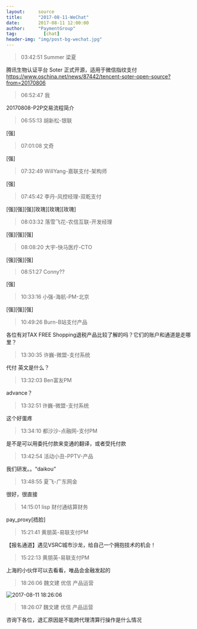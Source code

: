 ```yaml
---
layout:     source 
title:      "2017-08-11-WeChat"
date:       2017-08-11 12:00:00
author:     "PaymentGroup"
tag:		  [chat]
header-img: "img/post-bg-wechat.jpg"
---
```

> 03:42:51  Summer 梁夏  
   
腾讯生物认证平台 Soter 正式开源，适用于微信指纹支付 https://www.oschina.net/news/87442/tencent-soter-open-source?from=20170806  
   
> 06:52:47  我  
   
20170808-P2P交易流程简介  
   
> 06:55:13  胡新松-银联  
   
[强]  
   
> 07:01:08  文奇  
   
[强]  
   
> 07:32:49  WillYang-嘉联支付-架构师  
   
[强]  
   
> 07:45:42  李丹-风控经理-双乾支付  
   
[强][强][强][玫瑰][玫瑰][玫瑰]  
   
> 08:03:32  落雪飞花-农信互联-开发经理  
   
[强][强][强]  
   
> 08:08:20  大宇-快马医疗-CTO  
   
[强][强][强]  
   
> 08:51:27  Conny??  
   
[强]  
   
> 10:33:16  小强-海航-PM-北京  
   
[强][强][强]  
   
> 10:49:26  Burn-B站支付产品  
   
各位有对TAX FREE Shopping退税产品比较了解的吗？它们的账户和通道是走哪里？  
   
> 13:30:35  许巍-微盟-支付系统  
   
代付 英文是什么？  
   
> 13:32:03  Ben富友PM  
   
advance？  
   
> 13:32:51  许巍-微盟-支付系统  
   
这个好蛋疼  
   
> 13:34:10  都沙沙-点融网-支付PM  
   
是不是可以用委托付款来变通的翻译，或者受托付款  
   
> 13:42:54  活动小丑-PPTV-产品  
   
我们研发。。“daikou”  
   
> 13:48:55  夏飞-广东网金  
   
很好，很直接  
   
> 14:15:01  lisp 财付通结算财务  
   
pay_proxy[捂脸]  
   
> 15:21:41  黄朋英-易联支付PM  
   
【报名通道】遇见VSRC城市沙龙，给自己一个拥抱技术的机会！  
   
> 15:22:13  黄朋英-易联支付PM  
   
上海的小伙伴可以去看看，唯品会金融发起的  
   
> 18:26:06  魏文建 优信 产品运营  
   
![2017-08-11 18:26:06](http://wechat.lixf.cn/img/20170811_182606.png) 
   
> 18:26:07  魏文建 优信 产品运营  
   
咨询下各位，退汇原因是不能跨代理清算行操作是什么情况  
   
